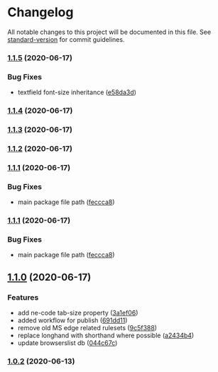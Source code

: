 # Changelog

All notable changes to this project will be documented in this file. See [standard-version](https://github.com/conventional-changelog/standard-version) for commit guidelines.

### [1.1.5](https://github.com/n-elements/core/compare/v1.1.4...v1.1.5) (2020-06-17)


### Bug Fixes

* textfield font-size inheritance ([e58da3d](https://github.com/n-elements/core/commit/e58da3d544a7867fdfb4a58daf75a015c663e2b8))

### [1.1.4](https://github.com/n-elements/core/compare/v1.1.3...v1.1.4) (2020-06-17)

### [1.1.3](https://github.com/n-elements/core/compare/v1.1.2...v1.1.3) (2020-06-17)

### [1.1.2](https://github.com/n-elements/core/compare/v1.1.1...v1.1.2) (2020-06-17)

### [1.1.1](https://github.com/n-elements/core/compare/v1.1.0...v1.1.1) (2020-06-17)


### Bug Fixes

* main package file path ([feccca8](https://github.com/n-elements/core/commit/feccca82ded82dca678cb4ebea476e4f13dee641))

### [1.1.1](https://github.com/n-elements/core/compare/v1.1.0...v1.1.1) (2020-06-17)


### Bug Fixes

* main package file path ([feccca8](https://github.com/n-elements/core/commit/feccca82ded82dca678cb4ebea476e4f13dee641))

## [1.1.0](https://github.com/n-elements/core/compare/v1.0.2...v1.1.0) (2020-06-17)


### Features

* add ne-code tab-size property ([3a1ef06](https://github.com/n-elements/core/commit/3a1ef06ef229907a5e8e4164690776a157c9655e))
* added workflow for publish ([691dd11](https://github.com/n-elements/core/commit/691dd11ed6108c947910f82dc9de18cb1228e244))
* remove old MS edge related rulesets ([9c5f388](https://github.com/n-elements/core/commit/9c5f388fac9893cf5b4fa1055aadb701866f7389))
* replace longhand with shorthand where possible ([a2434b4](https://github.com/n-elements/core/commit/a2434b40237bcabe0422f04b1b598fed2efcff67))
* update browserslist db ([044c67c](https://github.com/n-elements/core/commit/044c67cd15519ccfc1be850350418cf3612f1790))

### [1.0.2](https://github.com/n-elements/core/compare/v1.0.1...v1.0.2) (2020-06-13)

